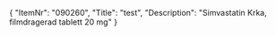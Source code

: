 {
  "ItemNr": "090260",
  "Title": "test",
  "Description": "Simvastatin Krka, filmdragerad tablett 20 mg"
}